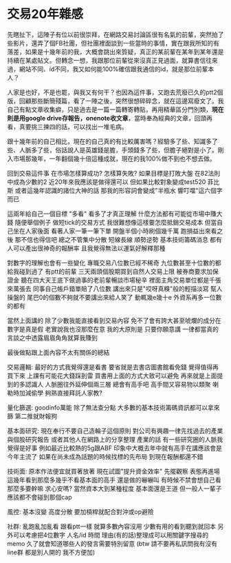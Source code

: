 # 交易20年雜感

先瞎扯下，這陣子有位以前很崇拜，在網路交易討論區很有名氣的前輩，突然拍了些影片，還弄了個FB社團，但社團裡面談到一些當時的事情，實在跟我所知的有落差，如果是十幾年前的我，大概會跳出來質疑，真正的某前輩在某年到某年還是持續在某處貼文。但轉念一想，我跟那位前輩從來沒真正見過面，就算書信往來過，網站不同、id不同，我又如何能100%確信跟我通信的id，就是那位前輩本人？ 

人家是也好，不是也罷，與我又有何干？也因為這件事，又跑去荒廢已久的ptt2個版，回顧那些斷簡殘篇，看了一陣之後，突然很想碎碎念，就在這邊寫廢文了。我自己有點文章收集癖，只是過去是一篇一篇轉寄轉貼，再用精華區分門別類，**現在則是用google drive存報告，onenote收文章**，當時奉為經典的文章，回頭再看，真要挑三揀四的話，可以找出一堆毛病。

跟十幾年前的自己相比，現在的自己真的有比較厲害嗎？經驗多了些、知識多了些、人脈多了些，俗話說人是英雄錢是膽，手頭錢多了些，但膽子絕對是小了。剛入市場那幾年，一年翻個幾十倍這種成就，現在的我100%做不到也不想去做。

回到交易這件事 在市場怎樣算成功? 怎樣算失敗? 如果目標是打敗大盤 在82法則中成為少數的2 近20年來我應該是做得還可以 但如果比較對象變成test520 菲比斯 或者這幾年認識的諸位大神的話 那我的形容詞會變成"半瓶水 響叮噹"這六個字而已

這兩年給自己一個目標 "多看" 看多了才真正理解 什麼方法都有可能從市場中賺大錢 隨便舉個例子 做短tick的交易方式 我很難想像這樣要怎麼抵銷交易成本 但當自己坐在人家後面 看著人家一筆一筆下單 開盤半個小時刷個幾千萬 跑損益出來看之後 那不信也得信吧 總之不管集中分散 短線長線 順勢逆勢 基本技術籌碼消息 都有人可以產出很神奇的報酬率 且我覺得無法以運氣好解釋那種

對數字的理解也會有一些變化 專職交易八位數已經不稀奇 九位數甚至十位數的都給我碰到過了 有ptt的前輩 三天兩頭個股期買到自然人交易上限 被券商要求加保證金 聽在四大天王底下做過事的老前輩暢談市場秘辛 裡面主角交易單位都是千張來萬張去 同事自己帳戶錯單賠了八位數 講出來只是"哎呀真糗"般的輕描淡寫 幫人操盤的 尾巴0的個數不夠就不要講出來給人笑了 動輒幾e幾十e 外資系再多一位數的都有

當然上面講的 除了少數我能直接看到交易內容 免不了會有誇大甚至唬爛的成分在 數字是真是假 老實說我也沒那麼在意 我的大原則是 只要你願意講 一律都當真的 言談之中透露眉眉角角就算我賺到

最後做點跟上面內容不太有關係的總結

交易邏輯: 最好的方式我覺得還是看書 要省就是去書店圖書館看免錢 覺得值得再買下來 上課有可能花大錢踩到雷 買書用上面的方式大致可以避免 再來就是上面提到的多認識人 人脈圈往外延伸個兩三層 總會有高手吧 高手間又容易物以類聚 喇勒時加減偷學 夠熟直接拜託人家教?

量化篩選: goodinfo萬能 除了無法查分點 大多數的基本技術籌碼資訊都可以拿來篩 第二推就財報狗

基本面研究: 現在奉行不要自己造輪子這個原則 對公司有興趣一律先找過去的產業與個股研究報告 或者其他人在網路上的分享整理 產業的話 有一些研究圈的人脈我覺得是好事 例如最近比較熱的5g跟ABF 印象中大概去年中就有高手在講應該會是今年主流了 如果在尚未成為話題的時候找標的先布局 到現在報酬都還不錯

技術面: 原本作法便宜就買著放著 現在試圖"提升資金效率" 先擺觀察 表態再進場 這幾年看到那麼多幾乎不看基本面的高手 還是做的嚇嚇叫 有時候不禁會想自己看那麼多要幹嘛 求心安嗎? 當然資本大到某種程度 基本面還是王道 但一般人一輩子應該都不會碰到那個cap

風控: 基本沒變 高度分散 要加槓桿就配合對沖或op避險

社群: 亂跑亂加亂看 跟看ptt一樣 就算多數內容沒用 少數有用的看到聽到就回本 另外可以考慮把4位數字 人名/id 時間 理由\(有的話\)整理成可以用關鍵字搜尋的memo 久了就會知道哪些人的發言需要特別留意 \(btw 請不要再私訊問我有沒有line群 都是別人開的 我不方便加\) 

